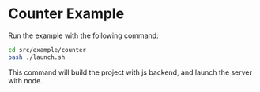 # Counter Example

Run the example with the following command:

```bash
cd src/example/counter
bash ./launch.sh
```

This command will build the project with js backend, and launch the server with node.
